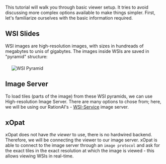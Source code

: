 This tutorial will walk you through basic viewer setup. It tries to avoid discussing
more complex options available to make things simpler. First, let's familiarize ourselves with 
the basic information required.

## WSI Slides
WSI images are high-resolution images, with sizes in hundreads of megabytes to unis of gigabytes.
The images inside WSIs are saved in "pyramid" structure:
    <div style="margin: 20px;max-width: 450px;">
    ![WSI Pyramid](https://www.researchgate.net/publication/353893643/figure/fig2/AS:1056513544179712@1628903866268/WSI-images-are-stored-in-a-pyramidal-format-where-the-base-image-corresponds-to-the.png)
    </div>

## Image Server
To load tiles (parts of the image) from these WSI pyramids, we can use High-resolution Image Server. 
There are many options to chose from; here, we will be using our RationAI's - [WSI-Service](https://github.com/RationAI/WSI-Service)
image server.

## xOpat
xOpat does not have _the viewer_ to use, there is no hardwired backend. Therefore, we will be connecting
the viewer to our image server. xOpat is able to connect to the image server through an `image protocol` 
and ask for the exact tiles in the exact resolution at which the image is viewed - this allows
viewing WSIs in real-time.
